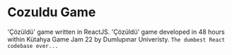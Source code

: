 # Cozuldu Game
'Çözüldü' game written in ReactJS.  'Çözüldü' game developed in 48 hours within Kütahya Game Jam 22 by Dumlupınar Univeristy.  ```The dumbest React codebase ever...```
